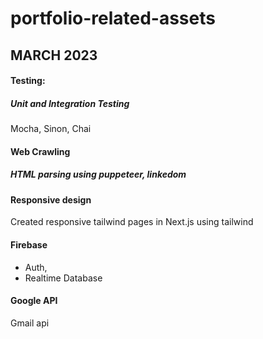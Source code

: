 # portfolio-related-assets

## MARCH 2023

#### Testing:

##### Unit and Integration Testing

Mocha, Sinon, Chai

#### Web Crawling

##### HTML parsing using puppeteer, linkedom

#### Responsive design

Created responsive tailwind pages in Next.js using tailwind

#### Firebase

- Auth,
- Realtime Database

#### Google API

Gmail api

